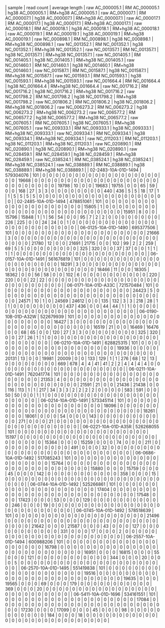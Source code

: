 | sample | read count | average length | raw AC_000005.1 | RM AC_000005.1 | hg38 AC_000005.1 | RM+hg38 AC_000005.1 | raw AC_000007.1 | RM AC_000007.1 | hg38 AC_000007.1 | RM+hg38 AC_000007.1 | raw AC_000017.1 | RM AC_000017.1 | hg38 AC_000017.1 | RM+hg38 AC_000017.1 | raw AC_000018.1 | RM AC_000018.1 | hg38 AC_000018.1 | RM+hg38 AC_000018.1 | raw AC_000019.1 | RM AC_000019.1 | hg38 AC_000019.1 | RM+hg38 AC_000019.1 | raw NC_000898.1 | RM NC_000898.1 | hg38 NC_000898.1 | RM+hg38 NC_000898.1 | raw NC_001352.1 | RM NC_001352.1 | hg38 NC_001352.1 | RM+hg38 NC_001352.1 | raw NC_001357.1 | RM NC_001357.1 | hg38 NC_001357.1 | RM+hg38 NC_001357.1 | raw NC_001405.1 | RM NC_001405.1 | hg38 NC_001405.1 | RM+hg38 NC_001405.1 | raw NC_001460.1 | RM NC_001460.1 | hg38 NC_001460.1 | RM+hg38 NC_001460.1 | raw NC_001587.1 | RM NC_001587.1 | hg38 NC_001587.1 | RM+hg38 NC_001587.1 | raw NC_001593.1 | RM NC_001593.1 | hg38 NC_001593.1 | RM+hg38 NC_001593.1 | raw NC_001664.4 | RM NC_001664.4 | hg38 NC_001664.4 | RM+hg38 NC_001664.4 | raw NC_001716.2 | RM NC_001716.2 | hg38 NC_001716.2 | RM+hg38 NC_001716.2 | raw NC_001798.2 | RM NC_001798.2 | hg38 NC_001798.2 | RM+hg38 NC_001798.2 | raw NC_001806.2 | RM NC_001806.2 | hg38 NC_001806.2 | RM+hg38 NC_001806.2 | raw NC_006273.2 | RM NC_006273.2 | hg38 NC_006273.2 | RM+hg38 NC_006273.2 | raw NC_006577.2 | RM NC_006577.2 | hg38 NC_006577.2 | RM+hg38 NC_006577.2 | raw NC_007605.1 | RM NC_007605.1 | hg38 NC_007605.1 | RM+hg38 NC_007605.1 | raw NC_009333.1 | RM NC_009333.1 | hg38 NC_009333.1 | RM+hg38 NC_009333.1 | raw NC_009334.1 | RM NC_009334.1 | hg38 NC_009334.1 | RM+hg38 NC_009334.1 | raw NC_011203.1 | RM NC_011203.1 | hg38 NC_011203.1 | RM+hg38 NC_011203.1 | raw NC_020890.1 | RM NC_020890.1 | hg38 NC_020890.1 | RM+hg38 NC_020890.1 | raw NC_028459.1 | RM NC_028459.1 | hg38 NC_028459.1 | RM+hg38 NC_028459.1 | raw NC_038524.1 | RM NC_038524.1 | hg38 NC_038524.1 | RM+hg38 NC_038524.1 | raw NC_038889.1 | RM NC_038889.1 | hg38 NC_038889.1 | RM+hg38 NC_038889.1 |
| 02-2483-10A-01D-1494 | 579304076 | 101 | 0 | 0 | 0 | 0 | 0 | 0 | 0 | 0 | 0 | 0 | 0 | 0 | 0 | 0 | 0 | 0 | 0 | 0 | 0 | 0 | 19668 | 0 | 0 | 0 | 0 | 0 | 0 | 0 | 0 | 0 | 0 | 0 | 0 | 0 | 0 | 0 | 0 | 0 | 0 | 0 | 0 | 0 | 0 | 0 | 0 | 0 | 0 | 0 | 19798 | 10 | 0 | 0 | 19683 | 19755 | 0 | 0 | 65 | 59 | 0 | 0 | 168 | 27 | 3 | 3 | 0 | 0 | 0 | 0 | 0 | 0 | 0 | 0 | 440 | 436 | 5 | 5 | 18 | 17 | 1 | 1 | 5 | 5 | 5 | 5 | 0 | 0 | 0 | 0 | 0 | 0 | 0 | 0 | 0 | 0 | 0 | 0 | 0 | 0 | 0 | 0 | 0 | 0 | 0 | 0 |
| 02-2485-10A-01D-1494 | 478851061 | 101 | 0 | 0 | 0 | 0 | 0 | 0 | 0 | 0 | 0 | 0 | 0 | 0 | 0 | 0 | 0 | 0 | 0 | 0 | 0 | 0 | 15805 | 1 | 0 | 0 | 0 | 0 | 0 | 0 | 0 | 0 | 0 | 0 | 0 | 0 | 0 | 0 | 0 | 0 | 0 | 0 | 0 | 0 | 0 | 0 | 0 | 0 | 0 | 0 | 15951 | 8 | 0 | 0 | 15796 | 15848 | 1 | 1 | 56 | 54 | 0 | 0 | 95 | 7 | 2 | 2 | 0 | 0 | 0 | 0 | 0 | 0 | 0 | 0 | 226 | 225 | 0 | 0 | 24 | 24 | 0 | 1 | 0 | 0 | 0 | 0 | 0 | 0 | 0 | 0 | 0 | 0 | 0 | 0 | 0 | 0 | 0 | 0 | 0 | 0 | 0 | 0 | 0 | 0 | 0 | 0 |
| 06-0125-10A-01D-1490 | 695377506 | 101 | 0 | 0 | 0 | 0 | 0 | 0 | 0 | 0 | 0 | 0 | 0 | 0 | 0 | 0 | 0 | 0 | 0 | 0 | 0 | 0 | 21666 | 3 | 0 | 0 | 0 | 0 | 0 | 0 | 0 | 0 | 0 | 0 | 0 | 0 | 0 | 0 | 0 | 0 | 0 | 0 | 0 | 0 | 0 | 0 | 0 | 0 | 0 | 0 | 21780 | 12 | 0 | 0 | 21691 | 21715 | 0 | 0 | 102 | 99 | 2 | 2 | 259 | 69 | 5 | 5 | 0 | 0 | 0 | 0 | 0 | 0 | 0 | 0 | 325 | 320 | 0 | 0 | 37 | 37 | 0 | 0 | 1 | 1 | 1 | 1 | 0 | 0 | 0 | 0 | 0 | 0 | 0 | 0 | 0 | 0 | 0 | 0 | 0 | 0 | 0 | 0 | 0 | 0 | 0 | 0 |
| 06-0157-10A-01D-1491 | 561676819 | 101 | 0 | 0 | 0 | 0 | 0 | 0 | 0 | 0 | 0 | 0 | 0 | 0 | 0 | 0 | 0 | 0 | 0 | 0 | 0 | 0 | 18291 | 3 | 0 | 0 | 0 | 0 | 0 | 0 | 0 | 0 | 0 | 0 | 0 | 0 | 0 | 0 | 0 | 0 | 0 | 0 | 0 | 0 | 0 | 0 | 0 | 0 | 0 | 0 | 18466 | 11 | 0 | 0 | 18305 | 18362 | 0 | 0 | 56 | 58 | 0 | 0 | 102 | 6 | 0 | 0 | 0 | 0 | 0 | 0 | 0 | 0 | 0 | 0 | 220 | 220 | 0 | 0 | 22 | 22 | 0 | 0 | 0 | 0 | 0 | 0 | 0 | 0 | 0 | 0 | 0 | 0 | 0 | 0 | 0 | 0 | 0 | 0 | 0 | 0 | 0 | 0 | 0 | 0 | 0 | 0 |
| 06-0171-10A-01D-A33C | 721570484 | 101 | 0 | 0 | 0 | 0 | 0 | 0 | 0 | 0 | 0 | 0 | 0 | 0 | 0 | 0 | 0 | 0 | 0 | 0 | 0 | 0 | 24423 | 5 | 0 | 0 | 0 | 0 | 0 | 0 | 0 | 0 | 0 | 0 | 0 | 0 | 0 | 0 | 0 | 0 | 0 | 0 | 0 | 0 | 0 | 0 | 0 | 0 | 0 | 0 | 24571 | 10 | 1 | 0 | 24569 | 24612 | 0 | 0 | 135 | 132 | 3 | 3 | 218 | 28 | 1 | 1 | 0 | 0 | 0 | 0 | 0 | 0 | 0 | 0 | 437 | 436 | 0 | 0 | 44 | 44 | 1 | 1 | 0 | 0 | 0 | 0 | 0 | 0 | 0 | 0 | 0 | 0 | 0 | 0 | 0 | 0 | 0 | 0 | 0 | 0 | 0 | 0 | 0 | 0 | 0 | 0 |
| 06-0190-10B-01D-A32W | 522679939 | 101 | 0 | 0 | 0 | 0 | 0 | 0 | 0 | 0 | 0 | 0 | 0 | 0 | 0 | 0 | 0 | 0 | 0 | 0 | 0 | 0 | 16427 | 3 | 0 | 0 | 0 | 0 | 0 | 0 | 0 | 0 | 0 | 0 | 0 | 0 | 0 | 0 | 0 | 0 | 0 | 0 | 0 | 0 | 0 | 0 | 0 | 0 | 0 | 0 | 16519 | 21 | 0 | 0 | 16469 | 16476 | 0 | 0 | 68 | 65 | 0 | 0 | 120 | 27 | 3 | 3 | 0 | 0 | 0 | 0 | 0 | 0 | 0 | 0 | 325 | 320 | 0 | 0 | 27 | 26 | 1 | 1 | 0 | 0 | 0 | 0 | 0 | 0 | 0 | 0 | 0 | 0 | 0 | 0 | 0 | 0 | 0 | 0 | 0 | 0 | 0 | 0 | 0 | 0 | 0 | 0 |
| 06-0210-10A-01D-1491 | 628825315 | 101 | 0 | 0 | 0 | 0 | 0 | 0 | 0 | 0 | 0 | 0 | 0 | 0 | 0 | 0 | 0 | 0 | 0 | 0 | 0 | 0 | 19936 | 0 | 0 | 0 | 0 | 0 | 0 | 0 | 0 | 0 | 0 | 0 | 0 | 0 | 0 | 0 | 0 | 0 | 0 | 0 | 0 | 0 | 0 | 0 | 0 | 0 | 0 | 0 | 20131 | 13 | 0 | 0 | 19981 | 20009 | 0 | 0 | 133 | 129 | 1 | 1 | 276 | 68 | 12 | 13 | 0 | 0 | 0 | 0 | 0 | 0 | 0 | 0 | 669 | 678 | 4 | 4 | 41 | 41 | 2 | 2 | 4 | 4 | 4 | 4 | 0 | 0 | 0 | 0 | 0 | 0 | 0 | 0 | 0 | 0 | 0 | 0 | 0 | 0 | 0 | 0 | 0 | 0 | 0 | 0 |
| 06-0211-10A-01D-1491 | 762041774 | 101 | 0 | 0 | 0 | 0 | 0 | 0 | 0 | 0 | 0 | 0 | 0 | 0 | 0 | 0 | 0 | 0 | 0 | 0 | 0 | 0 | 21353 | 4 | 0 | 0 | 0 | 0 | 0 | 0 | 0 | 0 | 0 | 0 | 0 | 0 | 0 | 0 | 0 | 0 | 0 | 0 | 0 | 0 | 0 | 0 | 0 | 0 | 0 | 0 | 21591 | 21 | 0 | 0 | 21436 | 21438 | 0 | 0 | 116 | 113 | 1 | 1 | 217 | 34 | 3 | 3 | 2 | 2 | 2 | 2 | 0 | 0 | 0 | 0 | 583 | 591 | 0 | 0 | 50 | 50 | 0 | 0 | 1 | 1 | 0 | 0 | 0 | 0 | 0 | 0 | 0 | 0 | 0 | 0 | 0 | 0 | 0 | 0 | 0 | 0 | 0 | 0 | 0 | 0 | 0 | 0 |
| 06-0214-10A-01D-1491 | 573345114 | 101 | 0 | 0 | 0 | 0 | 0 | 0 | 0 | 0 | 0 | 0 | 0 | 0 | 0 | 0 | 0 | 0 | 0 | 0 | 0 | 0 | 18096 | 0 | 0 | 0 | 0 | 0 | 0 | 0 | 0 | 0 | 0 | 0 | 0 | 0 | 0 | 0 | 0 | 0 | 0 | 0 | 0 | 0 | 0 | 0 | 0 | 0 | 0 | 0 | 18261 | 0 | 0 | 0 | 18061 | 0 | 0 | 0 | 54 | 0 | 0 | 0 | 143 | 0 | 0 | 0 | 0 | 0 | 0 | 0 | 0 | 0 | 0 | 0 | 271 | 0 | 0 | 0 | 21 | 0 | 0 | 0 | 0 | 0 | 0 | 0 | 0 | 0 | 0 | 0 | 0 | 0 | 0 | 0 | 0 | 0 | 0 | 0 | 0 | 0 | 0 | 0 | 0 | 0 | 0 | 0 |
| 06-0221-10A-01D-A35R | 526268055 | 101 | 0 | 0 | 0 | 0 | 0 | 0 | 0 | 0 | 0 | 0 | 0 | 0 | 0 | 0 | 0 | 0 | 0 | 0 | 0 | 0 | 15197 | 0 | 0 | 0 | 0 | 0 | 0 | 0 | 0 | 0 | 0 | 0 | 0 | 0 | 0 | 0 | 0 | 0 | 0 | 0 | 0 | 0 | 0 | 0 | 0 | 0 | 0 | 0 | 15364 | 0 | 0 | 0 | 15259 | 0 | 0 | 0 | 74 | 0 | 0 | 0 | 211 | 0 | 0 | 0 | 0 | 0 | 0 | 0 | 0 | 0 | 0 | 0 | 491 | 0 | 0 | 0 | 32 | 0 | 0 | 0 | 0 | 0 | 0 | 0 | 0 | 0 | 0 | 0 | 0 | 0 | 0 | 0 | 0 | 0 | 0 | 0 | 0 | 0 | 0 | 0 | 0 | 0 | 0 | 0 |
| 06-0686-10A-01D-1492 | 517085243 | 101 | 0 | 0 | 0 | 0 | 0 | 0 | 0 | 0 | 0 | 0 | 0 | 0 | 0 | 0 | 0 | 0 | 0 | 0 | 0 | 0 | 15764 | 0 | 0 | 0 | 0 | 0 | 0 | 0 | 0 | 0 | 0 | 0 | 0 | 0 | 0 | 0 | 0 | 0 | 0 | 0 | 0 | 0 | 0 | 0 | 0 | 0 | 0 | 0 | 15880 | 0 | 0 | 0 | 15759 | 0 | 0 | 0 | 45 | 0 | 0 | 0 | 142 | 0 | 0 | 0 | 0 | 0 | 0 | 0 | 0 | 0 | 0 | 0 | 358 | 0 | 0 | 0 | 15 | 0 | 0 | 0 | 0 | 0 | 0 | 0 | 0 | 0 | 0 | 0 | 0 | 0 | 0 | 0 | 0 | 0 | 0 | 0 | 0 | 0 | 0 | 0 | 0 | 0 | 0 | 0 |
| 06-0744-10A-01D-1492 | 525266861 | 101 | 0 | 0 | 0 | 0 | 0 | 0 | 0 | 0 | 0 | 0 | 0 | 0 | 0 | 0 | 0 | 0 | 0 | 0 | 0 | 0 | 17404 | 0 | 0 | 0 | 0 | 0 | 0 | 0 | 0 | 0 | 0 | 0 | 0 | 0 | 0 | 0 | 0 | 0 | 0 | 0 | 0 | 0 | 0 | 0 | 0 | 0 | 0 | 0 | 17548 | 0 | 0 | 0 | 17423 | 0 | 0 | 0 | 53 | 0 | 0 | 0 | 129 | 0 | 0 | 0 | 0 | 0 | 0 | 0 | 0 | 0 | 0 | 0 | 246 | 0 | 0 | 0 | 19 | 0 | 0 | 0 | 0 | 0 | 0 | 0 | 0 | 0 | 0 | 0 | 0 | 0 | 0 | 0 | 0 | 0 | 0 | 0 | 0 | 0 | 0 | 0 | 0 | 0 | 0 | 0 |
| 06-0745-10A-01D-1492 | 578518639 | 101 | 0 | 0 | 0 | 0 | 0 | 0 | 0 | 0 | 0 | 0 | 0 | 0 | 0 | 0 | 0 | 0 | 0 | 0 | 0 | 0 | 21496 | 0 | 0 | 0 | 0 | 0 | 0 | 0 | 0 | 0 | 0 | 0 | 0 | 0 | 0 | 0 | 0 | 0 | 0 | 0 | 0 | 0 | 0 | 0 | 0 | 0 | 0 | 0 | 21642 | 0 | 0 | 0 | 21587 | 0 | 0 | 0 | 43 | 0 | 0 | 0 | 127 | 0 | 0 | 0 | 0 | 0 | 0 | 0 | 0 | 0 | 0 | 0 | 331 | 0 | 0 | 0 | 17 | 0 | 0 | 0 | 2 | 0 | 0 | 0 | 0 | 0 | 0 | 0 | 0 | 0 | 0 | 0 | 0 | 0 | 0 | 0 | 0 | 0 | 0 | 0 | 0 | 0 | 0 | 0 |
| 06-2557-10A-01D-1494 | 600988206 | 101 | 0 | 0 | 0 | 0 | 0 | 0 | 0 | 0 | 0 | 0 | 0 | 0 | 0 | 0 | 0 | 0 | 0 | 0 | 0 | 0 | 16798 | 0 | 0 | 0 | 0 | 0 | 0 | 0 | 0 | 0 | 0 | 0 | 0 | 0 | 0 | 0 | 0 | 0 | 0 | 0 | 0 | 0 | 0 | 0 | 0 | 0 | 0 | 0 | 16951 | 0 | 0 | 0 | 16815 | 0 | 0 | 0 | 55 | 0 | 0 | 0 | 121 | 0 | 0 | 0 | 0 | 0 | 0 | 0 | 0 | 0 | 0 | 0 | 344 | 0 | 0 | 0 | 20 | 0 | 0 | 0 | 5 | 0 | 0 | 0 | 0 | 0 | 0 | 0 | 0 | 0 | 0 | 0 | 0 | 0 | 0 | 0 | 0 | 0 | 0 | 0 | 0 | 0 | 0 | 0 |
| 06-2570-10A-01D-1495 | 551419838 | 101 | 0 | 0 | 0 | 0 | 0 | 0 | 0 | 0 | 0 | 0 | 0 | 0 | 0 | 0 | 0 | 0 | 0 | 0 | 0 | 0 | 19516 | 0 | 0 | 0 | 0 | 0 | 0 | 0 | 0 | 0 | 0 | 0 | 0 | 0 | 0 | 0 | 0 | 0 | 0 | 0 | 0 | 0 | 0 | 0 | 0 | 0 | 0 | 0 | 19635 | 0 | 0 | 0 | 19565 | 0 | 0 | 0 | 69 | 0 | 0 | 0 | 179 | 0 | 0 | 0 | 0 | 0 | 0 | 0 | 0 | 0 | 0 | 0 | 369 | 0 | 0 | 0 | 20 | 0 | 0 | 0 | 0 | 0 | 0 | 0 | 0 | 0 | 0 | 0 | 0 | 0 | 0 | 0 | 0 | 0 | 0 | 0 | 0 | 0 | 0 | 0 | 0 | 0 | 0 | 0 |
| 06-5411-10A-01D-1696 | 534161551 | 101 | 0 | 0 | 0 | 0 | 0 | 0 | 0 | 0 | 0 | 0 | 0 | 0 | 0 | 0 | 0 | 0 | 0 | 0 | 0 | 0 | 17084 | 0 | 0 | 0 | 0 | 0 | 0 | 0 | 0 | 0 | 0 | 0 | 0 | 0 | 0 | 0 | 0 | 0 | 0 | 0 | 0 | 0 | 0 | 0 | 0 | 0 | 0 | 0 | 17230 | 0 | 0 | 0 | 17099 | 0 | 0 | 0 | 45 | 0 | 0 | 0 | 98 | 0 | 0 | 0 | 0 | 0 | 0 | 0 | 0 | 0 | 0 | 0 | 184 | 0 | 0 | 0 | 18 | 0 | 0 | 0 | 0 | 0 | 0 | 0 | 0 | 0 | 0 | 0 | 0 | 0 | 0 | 0 | 0 | 0 | 0 | 0 | 0 | 0 | 0 | 0 | 0 | 0 | 0 | 0 |
